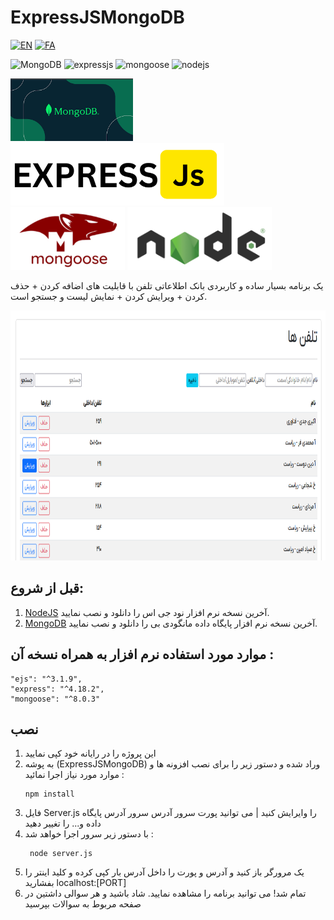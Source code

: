 # ExpressJSMongoDB

[![EN](https://img.shields.io/badge/lang-EN-red.svg)](https://github.com/akbarijedi/ExpressJSMongoDB/blob/master/README.md)
[![FA](https://img.shields.io/badge/lang-FA-blue.svg)](https://github.com/akbarijedi/ExpressJSMongoDB/blob/master/README.FA.md)

![MongoDB](https://img.shields.io/badge/MongoDB-green.svg)
![expressjs](https://img.shields.io/badge/expressjs-orange.svg)
![mongoose](https://img.shields.io/badge/mongoose-darkred.svg)
![nodejs](https://img.shields.io/badge/nodejs-darkgreen.svg)


[<img style="height:100px" src="images/mongodb.png">]("https://github.com/akbarijedi/ExpressJSMongoDB")
[<img style="height:100px" src="images/expressjs.png">]("https://github.com/akbarijedi/ExpressJSMongoDB")
[<img style="height:100px" src="images/mongoose.png">]("https://github.com/akbarijedi/ExpressJSMongoDB")
[<img style="height:100px" src="images/nodejs.png">]("https://github.com/akbarijedi/ExpressJSMongoDB")


 یک برنامه بسیار ساده و کاربردی بانک اطلاعاتی تلفن با  قابلیت های اضافه کردن + حذف کردن + ویرایش کردن + نمایش لیست و جستجو است.


[<img style="height:400px;box-shadow:10px;" src="images/program-express.png">]("https://github.com/akbarijedi/ExpressJSMongoDB")

 
## قبل از شروع:

  1) [NodeJS](https://nodejs.org/en/download/ "دریافت آخرین نسخه  NodeJS") آخرین نسخه نرم افزار نود جی اس را دانلود و نصب نمایید.
  2) [MongoDB](https://www.mongodb.com/try/download/community "دریافت آخرین نسخه MongoDB") آخرین نسخه نرم افزار پایگاه داده مانگودی بی را دانلود و نصب نمایید.




 
## موارد مورد استفاده نرم افزار به همراه نسخه آن :

    "ejs": "^3.1.9",
    "express": "^4.18.2",
    "mongoose": "^8.0.3"



## نصب

1) این پروژه را در رایانه خود کپی نمایید
2) به پوشه (ExpressJSMongoDB) وراد شده و دستور زیر را برای نصب افزونه ها و موارد مورد نیاز اجرا نمائید :
    ```
    npm install
    ```
3) فایل Server.js را وایرایش کنید | می توانید پورت سرور آدرس سرور آدرس پایگاه داده و... را تغییر دهید
4) با دستور زیر سرور اجرا خواهد شد :
   ```
    node server.js
   ```
5) یک مرورگر باز کنید و آدرس و پورت را داخل آدرس بار کپی کرده و کلید اینتر را بفشارید localhost:[PORT]
6) تمام شد! می توانید برنامه را مشاهده نمایید. شاد باشید و هر سوالی داشتین در صفحه مربوط به سوالات بپرسید
